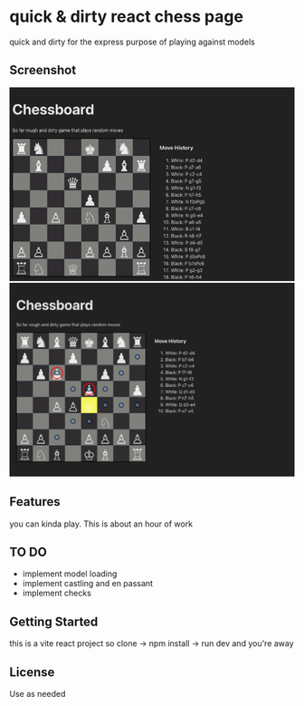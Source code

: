 # quick & dirty react chess page

quick and dirty for the express purpose of playing against models

## Screenshot

![Screenshot](./screencap.png)
![Screenshot](./screencap2.png)
## Features

you can kinda play. This is about an hour of work

## TO DO

- implement model loading
- implement castling and en passant
- implement checks




## Getting Started

this is a vite react project so clone -> npm install -> run dev and you're away


## License

Use as needed